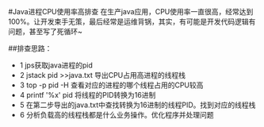 #Java进程CPU使用率高排查
	在生产java应用，CPU使用率一直很高，经常达到100%。让开发束手无策，最后经常是运维背锅，其实，有可能是开发代码逻辑有问题，甚至写了死循环~

##排查思路：
- 1 jps获取java进程的pid
- 2 jstack pid >>java.txt 导出CPU占用高进程的线程栈
- 3 top -p pid -H  查看对应的进程的哪个线程占用的CPU较高
- 4 printf '%x' pid  将线程的PID转换为16进制
- 5 在第二步导出的java.txt中查找转换为16进制的线程PID。找到对应的线程栈
- 6 分析负载高的线程栈都是什么业务操作。优化程序并处理问题